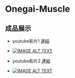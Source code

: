 # Onegai-Muscle

## 成品展示
 * youtube影片1 [連結](https://www.youtube.com/watch?v=hrDLJtEz8O8)
 * [![IMAGE ALT TEXT](http://img.youtube.com/vi/hrDLJtEz8O8/0.jpg)](https://www.youtube.com/watch?v=hrDLJtEz8O8 "多媒體資訊系統導論 kinect期末專案")
   
 * youtube影片2 [連結](https://www.youtube.com/watch?v=_xnK6lmTcPw)
 * [![IMAGE ALT TEXT](http://img.youtube.com/vi/_xnK6lmTcPw/0.jpg)](https://www.youtube.com/watch?v=_xnK6lmTcPw "多媒體資訊系統導論 kinect期末專案")
